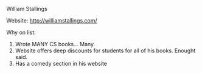 William Stallings

Website: http://williamstallings.com/

Why on list:

1) Wrote MANY CS books... Many.
2) Website offers deep discounts for students for all of his books. Enought said.
3) Has a comedy section in his website
